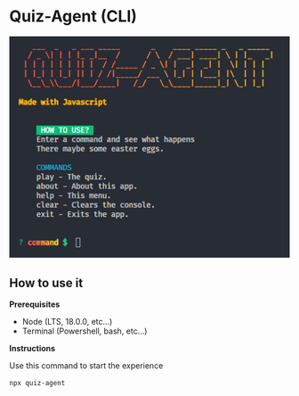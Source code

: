 <h1 align="left">
    Quiz-Agent (CLI)
</h1>

![Demo](./assets/demo.png)
## How to use it
**Prerequisites** 
- Node (LTS, 18.0.0, etc...)
- Terminal (Powershell, bash, etc...)

**Instructions**

Use this command to start the experience
```
npx quiz-agent
``` 
